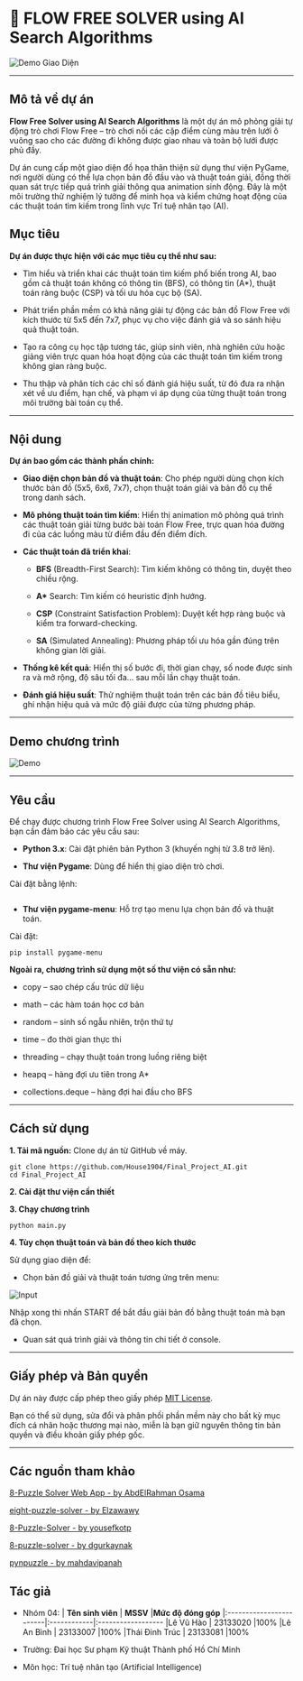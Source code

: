 # **🌈 FLOW FREE SOLVER using AI Search Algorithms**

![Demo Giao Diện](assets/FlowFree.jpg)

---

## **Mô tả về dự án**

**Flow Free Solver using AI Search Algorithms** là một dự án mô phỏng giải tự động trò chơi Flow Free – trò chơi nối các cặp điểm cùng màu trên lưới ô vuông sao cho các đường đi không được giao nhau và toàn bộ lưới được phủ đầy.

Dự án cung cấp một giao diện đồ họa thân thiện sử dụng thư viện PyGame, nơi người dùng có thể lựa chọn bản đồ đầu vào và thuật toán giải, đồng thời quan sát trực tiếp quá trình giải thông qua animation sinh động. Đây là một môi trường thử nghiệm lý tưởng để minh họa và kiểm chứng hoạt động của các thuật toán tìm kiếm trong lĩnh vực Trí tuệ nhân tạo (AI).

## **Mục tiêu**

**Dự án được thực hiện với các mục tiêu cụ thể như sau:**

- Tìm hiểu và triển khai các thuật toán tìm kiếm phổ biến trong AI, bao gồm cả thuật toán không có thông tin (BFS), có thông tin (A\*), thuật toán ràng buộc (CSP) và tối ưu hóa cục bộ (SA).

- Phát triển phần mềm có khả năng giải tự động các bản đồ Flow Free với kích thước từ 5x5 đến 7x7, phục vụ cho việc đánh giá và so sánh hiệu quả thuật toán.

- Tạo ra công cụ học tập tương tác, giúp sinh viên, nhà nghiên cứu hoặc giảng viên trực quan hóa hoạt động của các thuật toán tìm kiếm trong không gian ràng buộc.

- Thu thập và phân tích các chỉ số đánh giá hiệu suất, từ đó đưa ra nhận xét về ưu điểm, hạn chế, và phạm vi áp dụng của từng thuật toán trong môi trường bài toán cụ thể.

---

## **Nội dung**

**Dự án bao gồm các thành phần chính:**

- **Giao diện chọn bản đồ và thuật toán**: Cho phép người dùng chọn kích thước bản đồ (5x5, 6x6, 7x7), chọn thuật toán giải và bản đồ cụ thể trong danh sách.

- **Mô phỏng thuật toán tìm kiếm**: Hiển thị animation mô phỏng quá trình các thuật toán giải từng bước bài toán Flow Free, trực quan hóa đường đi của các luồng màu từ điểm đầu đến điểm đích.

- **Các thuật toán đã triển khai**:

  - **BFS** (Breadth-First Search): Tìm kiếm không có thông tin, duyệt theo chiều rộng.

  - **A\*** Search: Tìm kiếm có heuristic định hướng.

  - **CSP** (Constraint Satisfaction Problem): Duyệt kết hợp ràng buộc và kiểm tra forward-checking.

  - **SA** (Simulated Annealing): Phương pháp tối ưu hóa gần đúng trên không gian lời giải.

- **Thống kê kết quả**: Hiển thị số bước đi, thời gian chạy, số node được sinh ra và mở rộng, độ sâu tối đa... sau mỗi lần chạy thuật toán.

- **Đánh giá hiệu suất**: Thử nghiệm thuật toán trên các bản đồ tiêu biểu, ghi nhận hiệu quả và mức độ giải được của từng phương pháp.

---

## **Demo chương trình**

![Demo](assets/Demo_GUI.gif)

---

## **Yêu cầu**

Để chạy được chương trình Flow Free Solver using AI Search Algorithms, bạn cần đảm bảo các yêu cầu sau:

- **Python 3.x**: Cài đặt phiên bản Python 3 (khuyến nghị từ 3.8 trở lên).

- **Thư viện Pygame**: Dùng để hiển thị giao diện trò chơi.

Cài đặt bằng lệnh:

```pip install pygame

```

- **Thư viện pygame-menu**: Hỗ trợ tạo menu lựa chọn bản đồ và thuật toán.

Cài đặt:

```
pip install pygame-menu
```

**Ngoài ra, chương trình sử dụng một số thư viện có sẵn như:**

- copy – sao chép cấu trúc dữ liệu

- math – các hàm toán học cơ bản

- random – sinh số ngẫu nhiên, trộn thứ tự

- time – đo thời gian thực thi

- threading – chạy thuật toán trong luồng riêng biệt

- heapq – hàng đợi ưu tiên trong A\*

- collections.deque – hàng đợi hai đầu cho BFS

---

## **Cách sử dụng**

**1. Tải mã nguồn:** Clone dự án từ GitHub về máy.

```
git clone https://github.com/House1904/Final_Project_AI.git
cd Final_Project_AI
```

**2. Cài đặt thư viện cần thiết**

**3. Chạy chương trình**

```
python main.py
```

**4. Tùy chọn thuật toán và bản đồ theo kích thước**

Sử dụng giao diện để:

- Chọn bản đồ giải và thuật toán tương ứng trên menu:

![Input](assets/Menu.png)

Nhập xong thì nhấn START để bắt đầu giải bản đồ bằng thuật toán mà bạn đã chọn.

- Quan sát quá trình giải và thông tin chi tiết ở console.

---

## **Giấy phép và Bản quyền**

Dự án này được cấp phép theo giấy phép [MIT License](LICENSE).

Bạn có thể sử dụng, sửa đổi và phân phối phần mềm này cho bất kỳ mục đích cá nhân hoặc thương mại nào, miễn là bạn giữ nguyên thông tin bản quyền và điều khoản giấy phép gốc.

---

## Các nguồn tham khảo

[8-Puzzle Solver Web App - by AbdElRahman Osama](https://8-puzzle.streamlit.app/)

[eight-puzzle-solver - by Elzawawy](https://github.com/Elzawawy/eight-puzzle-solver)

[8-Puzzle-Solver - by yousefkotp](https://github.com/yousefkotp/8-Puzzle-Solver)

[8-puzzle-solver - by dgurkaynak](https://github.com/dgurkaynak/8-puzzle-solver?tab=readme-ov-file)

[pynpuzzle - by mahdavipanah](https://github.com/mahdavipanah/pynpuzzle)

## **Tác giả**

- Nhóm 04:
  | **Tên sinh viên** | **MSSV** |**Mức độ đóng góp**
  |:------------------------|:------------|:------------------
  |Lê Vũ Hào | 23133020 |100%
  |Lê An Bình | 23133007 |100%
  |Thái Đinh Trúc | 23133081 |100%

- Trường: Đai học Sư phạm Kỹ thuật Thành phố Hồ Chí Minh

- Môn học: Trí tuệ nhân tạo (Artificial Intelligence)
